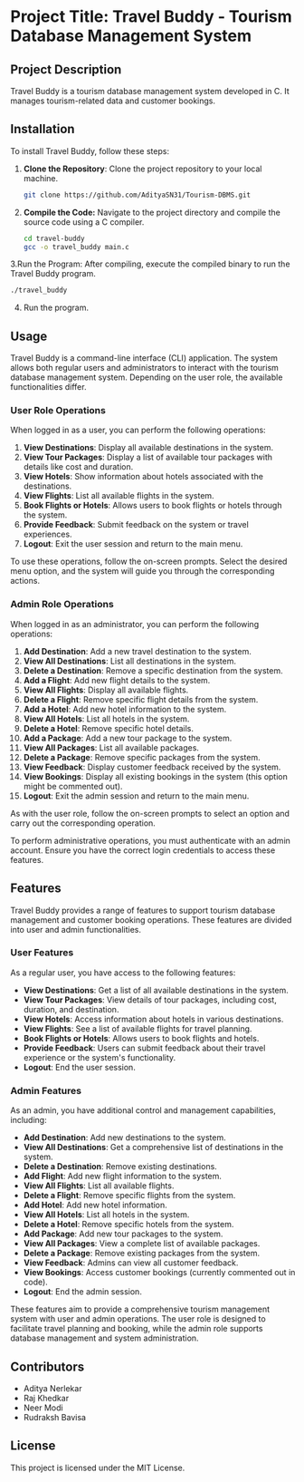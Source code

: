 # Project Title: Travel Buddy - Tourism Database Management System

## Project Description
Travel Buddy is a tourism database management system developed in C. It manages tourism-related data and customer bookings.

## Installation
To install Travel Buddy, follow these steps:
1. **Clone the Repository**: Clone the project repository to your local machine.
   ```bash
   git clone https://github.com/AdityaSN31/Tourism-DBMS.git
2. **Compile the Code:** Navigate to the project directory and compile the source code using a C compiler.
   ```bash
   cd travel-buddy
   gcc -o travel_buddy main.c
3.Run the Program: After compiling, execute the compiled binary to run the Travel Buddy program.
   ```bash
   ./travel_buddy
   ```
4. Run the program.

## Usage
Travel Buddy is a command-line interface (CLI) application. The system allows both regular users and administrators to interact with the tourism database management system. Depending on the user role, the available functionalities differ.

### User Role Operations
When logged in as a user, you can perform the following operations:

1. **View Destinations**: Display all available destinations in the system.
2. **View Tour Packages**: Display a list of available tour packages with details like cost and duration.
3. **View Hotels**: Show information about hotels associated with the destinations.
4. **View Flights**: List all available flights in the system.
5. **Book Flights or Hotels**: Allows users to book flights or hotels through the system.
6. **Provide Feedback**: Submit feedback on the system or travel experiences.
7. **Logout**: Exit the user session and return to the main menu.

To use these operations, follow the on-screen prompts. Select the desired menu option, and the system will guide you through the corresponding actions.

### Admin Role Operations
When logged in as an administrator, you can perform the following operations:

1. **Add Destination**: Add a new travel destination to the system.
2. **View All Destinations**: List all destinations in the system.
3. **Delete a Destination**: Remove a specific destination from the system.
4. **Add a Flight**: Add new flight details to the system.
5. **View All Flights**: Display all available flights.
6. **Delete a Flight**: Remove specific flight details from the system.
7. **Add a Hotel**: Add new hotel information to the system.
8. **View All Hotels**: List all hotels in the system.
9. **Delete a Hotel**: Remove specific hotel details.
10. **Add a Package**: Add a new tour package to the system.
11. **View All Packages**: List all available packages.
12. **Delete a Package**: Remove specific packages from the system.
13. **View Feedback**: Display customer feedback received by the system.
14. **View Bookings**: Display all existing bookings in the system (this option might be commented out).
15. **Logout**: Exit the admin session and return to the main menu.

As with the user role, follow the on-screen prompts to select an option and carry out the corresponding operation.

To perform administrative operations, you must authenticate with an admin account. Ensure you have the correct login credentials to access these features.


## Features
Travel Buddy provides a range of features to support tourism database management and customer booking operations. These features are divided into user and admin functionalities.

### User Features
As a regular user, you have access to the following features:

- **View Destinations**: Get a list of all available destinations in the system.
- **View Tour Packages**: View details of tour packages, including cost, duration, and destination.
- **View Hotels**: Access information about hotels in various destinations.
- **View Flights**: See a list of available flights for travel planning.
- **Book Flights or Hotels**: Allows users to book flights and hotels.
- **Provide Feedback**: Users can submit feedback about their travel experience or the system's functionality.
- **Logout**: End the user session.

### Admin Features
As an admin, you have additional control and management capabilities, including:

- **Add Destination**: Add new destinations to the system.
- **View All Destinations**: Get a comprehensive list of destinations in the system.
- **Delete a Destination**: Remove existing destinations.
- **Add Flight**: Add new flight information to the system.
- **View All Flights**: List all available flights.
- **Delete a Flight**: Remove specific flights from the system.
- **Add Hotel**: Add new hotel information.
- **View All Hotels**: List all hotels in the system.
- **Delete a Hotel**: Remove specific hotels from the system.
- **Add Package**: Add new tour packages to the system.
- **View All Packages**: View a complete list of available packages.
- **Delete a Package**: Remove existing packages from the system.
- **View Feedback**: Admins can view all customer feedback.
- **View Bookings**: Access customer bookings (currently commented out in code).
- **Logout**: End the admin session.

These features aim to provide a comprehensive tourism management system with user and admin operations. The user role is designed to facilitate travel planning and booking, while the admin role supports database management and system administration.


## Contributors
- Aditya Nerlekar
- Raj Khedkar
- Neer Modi
- Rudraksh Bavisa

## License
This project is licensed under the MIT License.
